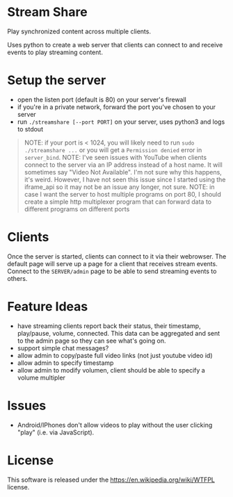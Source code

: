 # Stream Share

Play synchronized content across multiple clients.

Uses python to create a web server that clients can connect to and receive events to play streaming content.

# Setup the server

* open the listen port (default is 80) on your server's firewall
* if you're in a private network, forward the port you've chosen to your server
* run `./streamshare [--port PORT]` on your server, uses python3 and logs to stdout

> NOTE: if your port is < 1024, you will likely need to run `sudo ./streamshare ...` or you will get a `Permission denied` error in `server_bind`.
> NOTE: I've seen issues with YouTube when clients connect to the server via an IP address instead of a host name.  It will sometimes say "Video Not Available".  I'm not sure why this happens, it's weird.  However, I have not seen this issue since I started using the iframe_api so it may not be an issue any longer, not sure.
> NOTE: in case I want the server to host multiple programs on port 80, I should create a simple http multiplexer program that can forward data to different programs on different ports

# Clients

Once the server is started, clients can connect to it via their webrowser.  The default page will serve up a page for a client that receives stream events.  Connect to the `SERVER/admin` page to be able to send streaming events to others.

# Feature Ideas

* have streaming clients report back their status, their timestamp, play/pause, volume, connected.  This data can be aggregated and sent to the admin page so they can see what's going on.
* support simple chat messages?
* allow admin to copy/paste full video links (not just youtube video id)
* allow admin to specify timestamp
* allow admin to modify volumen, client should be able to specify a volume multipler

# Issues

* Android/IPhones don't allow videos to play without the user clicking "play" (i.e. via JavaScript).

# License

This software is released under the https://en.wikipedia.org/wiki/WTFPL license.
